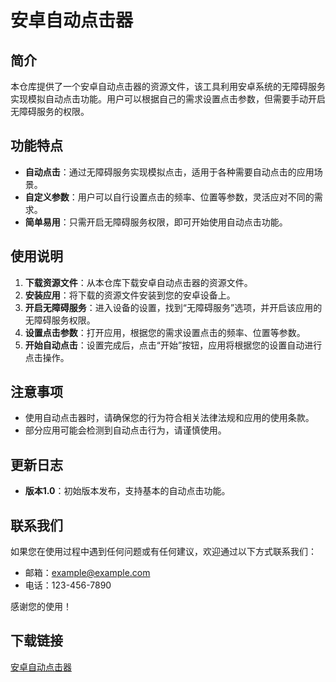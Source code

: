 # 安卓自动点击器

## 简介
本仓库提供了一个安卓自动点击器的资源文件，该工具利用安卓系统的无障碍服务实现模拟自动点击功能。用户可以根据自己的需求设置点击参数，但需要手动开启无障碍服务的权限。

## 功能特点
- **自动点击**：通过无障碍服务实现模拟点击，适用于各种需要自动点击的应用场景。
- **自定义参数**：用户可以自行设置点击的频率、位置等参数，灵活应对不同的需求。
- **简单易用**：只需开启无障碍服务权限，即可开始使用自动点击功能。

## 使用说明
1. **下载资源文件**：从本仓库下载安卓自动点击器的资源文件。
2. **安装应用**：将下载的资源文件安装到您的安卓设备上。
3. **开启无障碍服务**：进入设备的设置，找到“无障碍服务”选项，并开启该应用的无障碍服务权限。
4. **设置点击参数**：打开应用，根据您的需求设置点击的频率、位置等参数。
5. **开始自动点击**：设置完成后，点击“开始”按钮，应用将根据您的设置自动进行点击操作。

## 注意事项
- 使用自动点击器时，请确保您的行为符合相关法律法规和应用的使用条款。
- 部分应用可能会检测到自动点击行为，请谨慎使用。

## 更新日志
- **版本1.0**：初始版本发布，支持基本的自动点击功能。

## 联系我们
如果您在使用过程中遇到任何问题或有任何建议，欢迎通过以下方式联系我们：
- 邮箱：example@example.com
- 电话：123-456-7890

感谢您的使用！

## 下载链接

[安卓自动点击器](https://pan.quark.cn/s/730b732e9926)